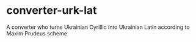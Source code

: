 # converter-urk-lat
A converter who turns Ukrainian Cyrillic into Ukrainian Latin according to Maxim Prudeus scheme
